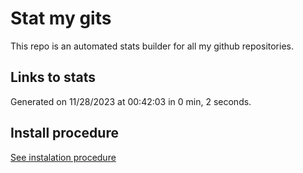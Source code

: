 # Stat my gits

This repo is an automated stats builder for all my github repositories.

## Links to stats


Generated on 11/28/2023 at 00:42:03 in 0 min, 2 seconds.

## Install procedure

[See instalation procedure](./src/install.md)
